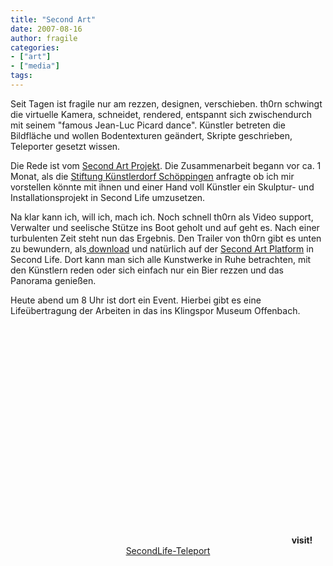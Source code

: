 ```yaml
---
title: "Second Art"
date: 2007-08-16
author: fragile
categories:
- ["art"]
- ["media"]
tags:
---
```

Seit Tagen ist fragile nur am rezzen, designen, verschieben. th0rn schwingt die virtuelle Kamera, schneidet, rendered, entspannt sich zwischendurch mit seinem "famous Jean-Luc Picard dance".  Künstler betreten die Bildfläche und wollen Bodentexturen geändert, Skripte geschrieben, Teleporter gesetzt wissen.

Die Rede ist vom <a href="http://www.stiftung-kuenstlerdorf.de/secondart.htm" title="Second Art" target="_blank">Second Art Projekt</a>. Die Zusammenarbeit begann vor ca. 1 Monat, als die <a href="http://www.stiftung-kuenstlerdorf.de/index.html" title="Künstldorf Schöppingen" target="_blank">Stiftung Künstlerdorf Schöppingen</a> anfragte ob ich mir vorstellen könnte mit ihnen und einer Hand voll Künstler ein Skulptur- und Installationsprojekt in Second Life umzusetzen.

Na klar kann ich, will ich, mach ich. Noch schnell th0rn als Video support, Verwalter und seelische Stütze ins Boot geholt und auf geht es. Nach einer turbulenten Zeit steht nun das Ergebnis. Den Trailer von th0rn gibt es unten zu bewundern, als<a href="http://213.239.200.122/secondlife/SecondArt.mov" title="Second Art Trailer" target="_blank"> download</a> und natürlich auf der <a href="http://slurl.com/secondlife/mournful/48/133/80/" title="Second Art entry" target="_blank">Second Art Platform</a> in Second Life. Dort kann man sich alle Kunstwerke in Ruhe betrachten, mit den Künstlern reden oder sich einfach nur ein Bier rezzen und das Panorama genießen.

Heute abend um 8 Uhr ist dort ein  Event. Hierbei gibt es eine Lifeübertragung der Arbeiten in das  ins Klingspor Museum Offenbach.
<center>
<object width="425" height="350"><param name="movie" value="http://www.youtube.com/v/a-g-0H1C8TY"></param><param name="wmode" value="transparent"></param><embed src="http://www.youtube.com/v/a-g-0H1C8TY" type="application/x-shockwave-flash" wmode="transparent" width="425" height="350"></embed></object>
<strong>visit!</strong><br />
 <a href="http://slurl.com/secondlife/mournful/48/133/80/" target="_blank">SecondLife-Teleport</a></center>